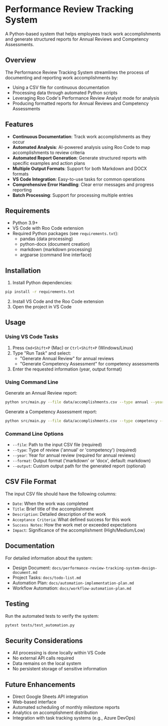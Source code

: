 # Performance Review Tracking System

A Python-based system that helps employees track work accomplishments and generate structured reports for Annual Reviews and Competency Assessments.

## Overview

The Performance Review Tracking System streamlines the process of documenting and reporting work accomplishments by:
- Using a CSV file for continuous documentation
- Processing data through automated Python scripts
- Leveraging Roo Code's Performance Review Analyst mode for analysis
- Producing formatted reports for Annual Reviews and Competency Assessments

## Features

- **Continuous Documentation**: Track work accomplishments as they occur
- **Automated Analysis**: AI-powered analysis using Roo Code to map accomplishments to review criteria
- **Automated Report Generation**: Generate structured reports with specific examples and action plans
- **Multiple Output Formats**: Support for both Markdown and DOCX formats
- **VS Code Integration**: Easy-to-use tasks for common operations
- **Comprehensive Error Handling**: Clear error messages and progress reporting
- **Batch Processing**: Support for processing multiple entries

## Requirements

- Python 3.9+
- VS Code with Roo Code extension
- Required Python packages (see `requirements.txt`):
  - pandas (data processing)
  - python-docx (document creation)
  - markdown (markdown processing)
  - argparse (command line interface)

## Installation

1. Install Python dependencies:
```bash
pip install -r requirements.txt
```

2. Install VS Code and the Roo Code extension
3. Open the project in VS Code

## Usage

### Using VS Code Tasks

1. Press `Cmd+Shift+P` (Mac) or `Ctrl+Shift+P` (Windows/Linux)
2. Type "Run Task" and select:
   - "Generate Annual Review" for annual reviews
   - "Generate Competency Assessment" for competency assessments
3. Enter the requested information (year, output format)

### Using Command Line

Generate an Annual Review report:
```bash
python src/main.py --file data/accomplishments.csv --type annual --year 2025 --format docx
```

Generate a Competency Assessment report:
```bash
python src/main.py --file data/accomplishments.csv --type competency --format markdown
```

### Command Line Options

- `--file`: Path to the input CSV file (required)
- `--type`: Type of review ('annual' or 'competency') (required)
- `--year`: Year for annual review (required for annual reviews)
- `--format`: Output format ('markdown' or 'docx', default: markdown)
- `--output`: Custom output path for the generated report (optional)

## CSV File Format

The input CSV file should have the following columns:
- `Date`: When the work was completed
- `Title`: Brief title of the accomplishment
- `Description`: Detailed description of the work
- `Acceptance Criteria`: What defined success for this work
- `Success Notes`: How the work met or exceeded expectations
- `Impact`: Significance of the accomplishment (High/Medium/Low)

## Documentation

For detailed information about the system:
- Design Document: `docs/performance-review-tracking-system-design-document.md`
- Project Tasks: `docs/todo-list.md`
- Automation Plan: `docs/automation-implementation-plan.md`
- Workflow Automation: `docs/workflow-automation-plan.md`

## Testing

Run the automated tests to verify the system:
```bash
pytest tests/test_automation.py
```

## Security Considerations

- All processing is done locally within VS Code
- No external API calls required
- Data remains on the local system
- No persistent storage of sensitive information

## Future Enhancements

- Direct Google Sheets API integration
- Web-based interface
- Automated scheduling of monthly milestone reports
- Analytics on accomplishment distribution
- Integration with task tracking systems (e.g., Azure DevOps)
